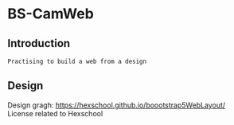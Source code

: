 # BS-CamWeb

## Introduction
```
Practising to build a web from a design

```
## Design 

Design gragh: https://hexschool.github.io/boootstrap5WebLayout/ \
License related to Hexschool



 


